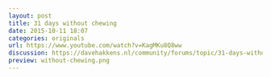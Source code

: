 ```yaml
---
layout: post
title: 31 days without chewing
date: 2015-10-11 18:07
categories: originals
url: https://www.youtube.com/watch?v=KagMKu8Q8ww
discussion: https://davehakkens.nl/community/forums/topic/31-days-without-chewing/
preview: without-chewing.png
---
```

